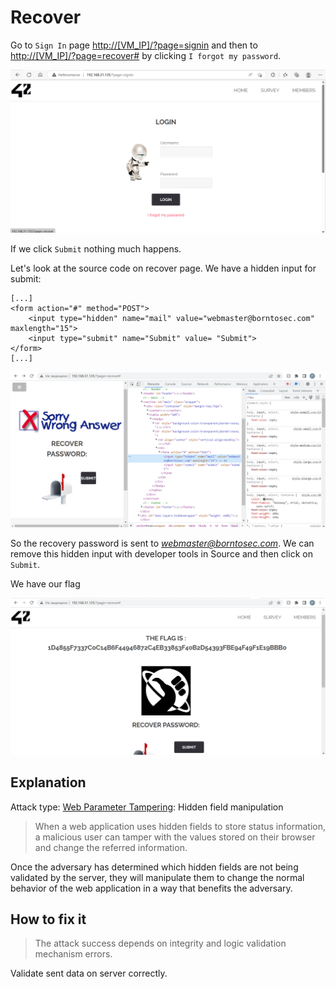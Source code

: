 # Recover

Go to `Sign In` page <http://[VM_IP]/?page=signin> and then to <http://[VM_IP]/?page=recover#> by clicking `I forgot my password`. 

![login](./img/login.png)

If we click `Submit` nothing much happens. 

Let's look at the source code on recover page. We have a hidden input for submit:

```
[...]
<form action="#" method="POST">
	<input type="hidden" name="mail" value="webmaster@borntosec.com" maxlength="15">
	<input type="submit" name="Submit" value= "Submit">
</form>
[...]
```

![recover](./img/recover.png)

So the recovery password is sent to *webmaster@borntosec.com*.
We can remove this hidden input with developer tools in Source and then click on `Submit`.

We have our flag

![flag](./img/flag.png)

## Explanation

Attack type: [Web Parameter Tampering](https://owasp.org/www-community/attacks/Web_Parameter_Tampering): Hidden field manipulation

> When a web application uses hidden fields to store status information, a malicious user can tamper with the values stored on their browser and change the referred information.

Once the adversary has determined which hidden fields are not being validated by the server, they will manipulate them to change the normal behavior of the web application in a way that benefits the adversary.

## How to fix it

> The attack success depends on integrity and logic validation mechanism errors.

Validate sent data on server correctly.
